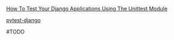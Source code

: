[How To Test Your Django Applications Using The Unittest Module](https://www.youtube.com/playlist?list=PLbpAWbHbi5rMF2j5n6imm0enrSD9eQUaM)

[pytest-django](https://pytest-django.readthedocs.io/en/latest/)

#TODO 
